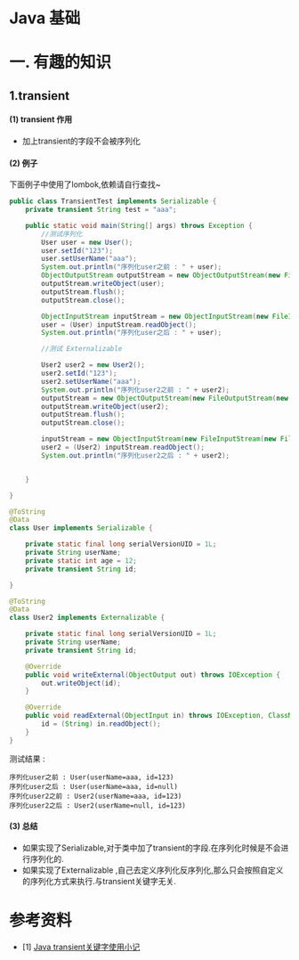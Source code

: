 # Java 基础



# 一. 有趣的知识

## 1.transient 

#### (1) transient 作用
- 加上transient的字段不会被序列化

#### (2) 例子
下面例子中使用了lombok,依赖请自行查找~
```java
public class TransientTest implements Serializable {
	private transient String test = "aaa";

	public static void main(String[] args) throws Exception {
		//测试序列化
		User user = new User();
		user.setId("123");
		user.setUserName("aaa");
		System.out.println("序列化user之前 : " + user);
		ObjectOutputStream outputStream = new ObjectOutputStream(new FileOutputStream(new File("TransientTest")));
		outputStream.writeObject(user);
		outputStream.flush();
		outputStream.close();

		ObjectInputStream inputStream = new ObjectInputStream(new FileInputStream(new File("TransientTest")));
		user = (User) inputStream.readObject();
		System.out.println("序列化user之后 : " + user);

		//测试 Externalizable

		User2 user2 = new User2();
		user2.setId("123");
		user2.setUserName("aaa");
		System.out.println("序列化user2之前 : " + user2);
		outputStream = new ObjectOutputStream(new FileOutputStream(new File("TransientTest")));
		outputStream.writeObject(user2);
		outputStream.flush();
		outputStream.close();

		inputStream = new ObjectInputStream(new FileInputStream(new File("TransientTest")));
		user2 = (User2) inputStream.readObject();
		System.out.println("序列化user2之后 : " + user2);


	}

}

@ToString
@Data
class User implements Serializable {

	private static final long serialVersionUID = 1L;
	private String userName;
	private static int age = 12;
	private transient String id;

}

@ToString
@Data
class User2 implements Externalizable {

	private static final long serialVersionUID = 1L;
	private String userName;
	private transient String id;

	@Override
	public void writeExternal(ObjectOutput out) throws IOException {
		out.writeObject(id);
	}

	@Override
	public void readExternal(ObjectInput in) throws IOException, ClassNotFoundException {
		id = (String) in.readObject();
	}
}
```

测试结果 : 

```
序列化user之前 : User(userName=aaa, id=123)
序列化user之后 : User(userName=aaa, id=null)
序列化user2之前 : User2(userName=aaa, id=123)
序列化user2之后 : User2(userName=null, id=123)
```

#### (3) 总结
- 如果实现了Serializable,对于类中加了transient的字段.在序列化时候是不会进行序列化的.
- 如果实现了Externalizable ,自己去定义序列化反序列化,那么只会按照自定义的序列化方式来执行.与transient关键字无关.











# 参考资料

- [1] [Java transient关键字使用小记](https://www.cnblogs.com/lanxuezaipiao/p/3369962.html)